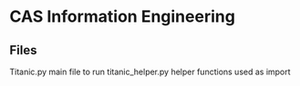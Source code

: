 # CAS Information Engineering

## Files
Titanic.py main file to run
titanic_helper.py helper functions used as import